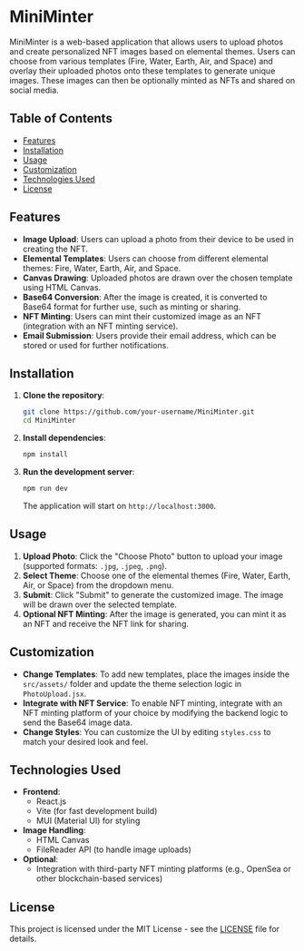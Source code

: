 # MiniMinter

MiniMinter is a web-based application that allows users to upload photos and create personalized NFT images based on elemental themes. Users can choose from various templates (Fire, Water, Earth, Air, and Space) and overlay their uploaded photos onto these templates to generate unique images. These images can then be optionally minted as NFTs and shared on social media.

## Table of Contents

- [Features](#features)
- [Installation](#installation)
- [Usage](#usage)
- [Customization](#customization)
- [Technologies Used](#technologies-used)
- [License](#license)

## Features

- **Image Upload**: Users can upload a photo from their device to be used in creating the NFT.
- **Elemental Templates**: Users can choose from different elemental themes: Fire, Water, Earth, Air, and Space.
- **Canvas Drawing**: Uploaded photos are drawn over the chosen template using HTML Canvas.
- **Base64 Conversion**: After the image is created, it is converted to Base64 format for further use, such as minting or sharing.
- **NFT Minting**: Users can mint their customized image as an NFT (integration with an NFT minting service).
- **Email Submission**: Users provide their email address, which can be stored or used for further notifications.

## Installation

1. **Clone the repository**:
   ```bash
   git clone https://github.com/your-username/MiniMinter.git
   cd MiniMinter
   ```

2. **Install dependencies**:
   ```bash
   npm install
   ```

3. **Run the development server**:
   ```bash
   npm run dev
   ```

   The application will start on `http://localhost:3000`.

## Usage

1. **Upload Photo**: Click the "Choose Photo" button to upload your image (supported formats: `.jpg`, `.jpeg`, `.png`).
2. **Select Theme**: Choose one of the elemental themes (Fire, Water, Earth, Air, or Space) from the dropdown menu.
3. **Submit**: Click "Submit" to generate the customized image. The image will be drawn over the selected template.
4. **Optional NFT Minting**: After the image is generated, you can mint it as an NFT and receive the NFT link for sharing.

## Customization

- **Change Templates**: To add new templates, place the images inside the `src/assets/` folder and update the theme selection logic in `PhotoUpload.jsx`.
- **Integrate with NFT Service**: To enable NFT minting, integrate with an NFT minting platform of your choice by modifying the backend logic to send the Base64 image data.
- **Change Styles**: You can customize the UI by editing `styles.css` to match your desired look and feel.

## Technologies Used

- **Frontend**: 
  - React.js
  - Vite (for fast development build)
  - MUI (Material UI) for styling
- **Image Handling**: 
  - HTML Canvas
  - FileReader API (to handle image uploads)
- **Optional**: 
  - Integration with third-party NFT minting platforms (e.g., OpenSea or other blockchain-based services)

## License

This project is licensed under the MIT License - see the [LICENSE](LICENSE) file for details.
